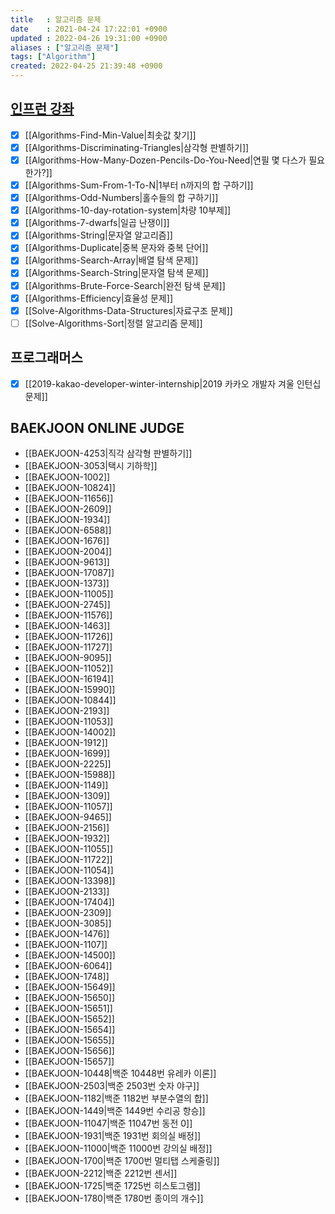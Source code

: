 ```yaml
---
title   : 알고리즘 문제
date    : 2021-04-24 17:22:01 +0900
updated : 2022-04-26 19:31:00 +0900
aliases : ["알고리즘 문제"]
tags: ["Algorithm"]
created: 2022-04-25 21:39:48 +0900
---
```


## [인프런 강좌](https://inf.run/wv2V)
- [x] [[Algorithms-Find-Min-Value|최솟값 찾기]]
- [x] [[Algorithms-Discriminating-Triangles|삼각형 판별하기]]
- [x] [[Algorithms-How-Many-Dozen-Pencils-Do-You-Need|연필 몇 다스가 필요한가?]]
- [x] [[Algorithms-Sum-From-1-To-N|1부터 n까지의 합 구하기]]
- [x] [[Algorithms-Odd-Numbers|홀수들의 합 구하기]]
- [x] [[Algorithms-10-day-rotation-system|차량 10부제]]
- [x] [[Algorithms-7-dwarfs|일곱 난쟁이]]
- [x] [[Algorithms-String|문자열 알고리즘]]
- [x] [[Algorithms-Duplicate|중복 문자와 중복 단어]]
- [x] [[Algorithms-Search-Array|배열 탐색 문제]]
- [x] [[Algorithms-Search-String|문자열 탐색 문제]]
- [x] [[Algorithms-Brute-Force-Search|완전 탐색 문제]]
- [x] [[Algorithms-Efficiency|효율성 문제]]
- [x] [[Solve-Algorithms-Data-Structures|자료구조 문제]]
- [ ] [[Solve-Algorithms-Sort|정렬 알고리즘 문제]]
## 프로그래머스
- [x] [[2019-kakao-developer-winter-internship|2019 카카오 개발자 겨울 인턴십 문제]]

## BAEKJOON ONLINE JUDGE 
- [[BAEKJOON-4253|직각 삼각형 판별하기]]
- [[BAEKJOON-3053|택시 기하학]]
- [[BAEKJOON-1002]]
- [[BAEKJOON-10824]]
- [[BAEKJOON-11656]]
- [[BAEKJOON-2609]]
- [[BAEKJOON-1934]]
- [[BAEKJOON-6588]]
- [[BAEKJOON-1676]]
- [[BAEKJOON-2004]]
- [[BAEKJOON-9613]]
- [[BAEKJOON-17087]]
- [[BAEKJOON-1373]]
- [[BAEKJOON-11005]]
- [[BAEKJOON-2745]]
- [[BAEKJOON-11576]]
- [[BAEKJOON-1463]]
- [[BAEKJOON-11726]]
- [[BAEKJOON-11727]]
- [[BAEKJOON-9095]]
- [[BAEKJOON-11052]]
- [[BAEKJOON-16194]]
- [[BAEKJOON-15990]]
- [[BAEKJOON-10844]]
- [[BAEKJOON-2193]]
- [[BAEKJOON-11053]]
- [[BAEKJOON-14002]]
- [[BAEKJOON-1912]]
- [[BAEKJOON-1699]]
- [[BAEKJOON-2225]]
- [[BAEKJOON-15988]]
- [[BAEKJOON-1149]]
- [[BAEKJOON-1309]]
- [[BAEKJOON-11057]]
- [[BAEKJOON-9465]]
- [[BAEKJOON-2156]]
- [[BAEKJOON-1932]]
- [[BAEKJOON-11055]]
- [[BAEKJOON-11722]]
- [[BAEKJOON-11054]]
- [[BAEKJOON-13398]]
- [[BAEKJOON-2133]]
- [[BAEKJOON-17404]]
- [[BAEKJOON-2309]]
- [[BAEKJOON-3085]]
- [[BAEKJOON-1476]]
- [[BAEKJOON-1107]]
- [[BAEKJOON-14500]]
- [[BAEKJOON-6064]]
- [[BAEKJOON-1748]]
- [[BAEKJOON-15649]]
- [[BAEKJOON-15650]]
- [[BAEKJOON-15651]]
- [[BAEKJOON-15652]]
- [[BAEKJOON-15654]]
- [[BAEKJOON-15655]]
- [[BAEKJOON-15656]]
- [[BAEKJOON-15657]]
- [[BAEKJOON-10448|백준 10448번 유레카 이론]]
- [[BAEKJOON-2503|백준 2503번 숫자 야구]]
- [[BAEKJOON-1182|백준 1182번 부분수열의 합]]
- [[BAEKJOON-1449|백준 1449번 수리공 항승]]
- [[BAEKJOON-11047|백준 11047번 동전 0]]
- [[BAEKJOON-1931|백준 1931번 회의실 배정]]
- [[BAEKJOON-11000|백준 11000번 강의실 배정]]
- [[BAEKJOON-1700|백준 1700번 멀티탭 스케줄링]]
- [[BAEKJOON-2212|백준 2212번 센서]]
- [[BAEKJOON-1725|백준 1725번 히스토그램]]
- [[BAEKJOON-1780|백준 1780번 종이의 개수]]